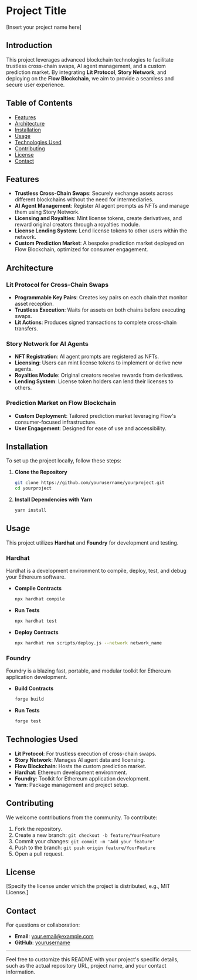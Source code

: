 # Project Title

[Insert your project name here]

## Introduction

This project leverages advanced blockchain technologies to facilitate trustless cross-chain swaps, AI agent management, and a custom prediction market. By integrating **Lit Protocol**, **Story Network**, and deploying on the **Flow Blockchain**, we aim to provide a seamless and secure user experience.

## Table of Contents

- [Features](#features)
- [Architecture](#architecture)
- [Installation](#installation)
- [Usage](#usage)
- [Technologies Used](#technologies-used)
- [Contributing](#contributing)
- [License](#license)
- [Contact](#contact)

## Features

- **Trustless Cross-Chain Swaps**: Securely exchange assets across different blockchains without the need for intermediaries.
- **AI Agent Management**: Register AI agent prompts as NFTs and manage them using Story Network.
- **Licensing and Royalties**: Mint license tokens, create derivatives, and reward original creators through a royalties module.
- **License Lending System**: Lend license tokens to other users within the network.
- **Custom Prediction Market**: A bespoke prediction market deployed on Flow Blockchain, optimized for consumer engagement.

## Architecture

### Lit Protocol for Cross-Chain Swaps

- **Programmable Key Pairs**: Creates key pairs on each chain that monitor asset reception.
- **Trustless Execution**: Waits for assets on both chains before executing swaps.
- **Lit Actions**: Produces signed transactions to complete cross-chain transfers.

### Story Network for AI Agents

- **NFT Registration**: AI agent prompts are registered as NFTs.
- **Licensing**: Users can mint license tokens to implement or derive new agents.
- **Royalties Module**: Original creators receive rewards from derivatives.
- **Lending System**: License token holders can lend their licenses to others.

### Prediction Market on Flow Blockchain

- **Custom Deployment**: Tailored prediction market leveraging Flow's consumer-focused infrastructure.
- **User Engagement**: Designed for ease of use and accessibility.

## Installation

To set up the project locally, follow these steps:

1. **Clone the Repository**

   ```bash
   git clone https://github.com/yourusername/yourproject.git
   cd yourproject
   ```

2. **Install Dependencies with Yarn**

   ```bash
   yarn install
   ```

## Usage

This project utilizes **Hardhat** and **Foundry** for development and testing.

### Hardhat

Hardhat is a development environment to compile, deploy, test, and debug your Ethereum software.

- **Compile Contracts**

  ```bash
  npx hardhat compile
  ```

- **Run Tests**

  ```bash
  npx hardhat test
  ```

- **Deploy Contracts**

  ```bash
  npx hardhat run scripts/deploy.js --network network_name
  ```

### Foundry

Foundry is a blazing fast, portable, and modular toolkit for Ethereum application development.

- **Build Contracts**

  ```bash
  forge build
  ```

- **Run Tests**

  ```bash
  forge test
  ```

## Technologies Used

- **Lit Protocol**: For trustless execution of cross-chain swaps.
- **Story Network**: Manages AI agent data and licensing.
- **Flow Blockchain**: Hosts the custom prediction market.
- **Hardhat**: Ethereum development environment.
- **Foundry**: Toolkit for Ethereum application development.
- **Yarn**: Package management and project setup.

## Contributing

We welcome contributions from the community. To contribute:

1. Fork the repository.
2. Create a new branch: `git checkout -b feature/YourFeature`
3. Commit your changes: `git commit -m 'Add your feature'`
4. Push to the branch: `git push origin feature/YourFeature`
5. Open a pull request.

## License

[Specify the license under which the project is distributed, e.g., MIT License.]

## Contact

For questions or collaboration:

- **Email**: [your.email@example.com](mailto:your.email@example.com)
- **GitHub**: [yourusername](https://github.com/yourusername)

---

Feel free to customize this README with your project's specific details, such as the actual repository URL, project name, and your contact information.
